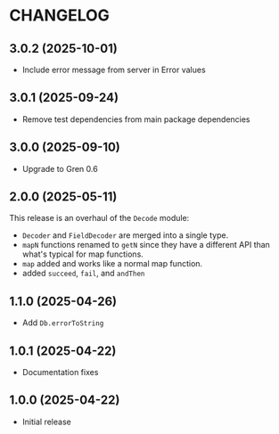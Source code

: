 # CHANGELOG

## 3.0.2 (2025-10-01)

- Include error message from server in Error values

## 3.0.1 (2025-09-24)

- Remove test dependencies from main package dependencies

## 3.0.0 (2025-09-10)

- Upgrade to Gren 0.6

## 2.0.0 (2025-05-11)

This release is an overhaul of the `Decode` module:

- `Decoder` and `FieldDecoder` are merged into a single type.
- `mapN` functions renamed to `getN` since they have a different API than what's typical for map functions.
- `map` added and works like a normal map function.
- added `succeed`, `fail`, and `andThen`

## 1.1.0 (2025-04-26)

- Add `Db.errorToString`

## 1.0.1 (2025-04-22)

- Documentation fixes

## 1.0.0 (2025-04-22)

- Initial release
